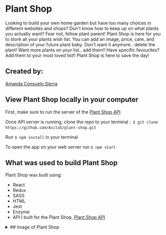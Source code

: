 # Plant Shop

Looking to build your own home garden but have too many choices in different websites and shops? Don't know how to keep up on what plants you actually want? Fear not, fellow plant parent! Plant Shop is here for you to store all your plants wish list. You can add an image, price, care, and description of your future plant baby. Don't want it anymore.. delete the plant! Want more plants on your list.. add them!! Have specific favourites? Add them to your most loved list!! Plant Shop is here to save the day!

## Created by:
[Amanda Consuelo Sierra](https://github.com/Asilo5)

## View Plant Shop locally in your computer

First, make sure to run the server of the [Plant Shop API](https://github.com/Asilo5/plant-shop-api) 

Once API server is running, clone the repo to your terminal :``` $ git clone https://github.com/Asilo5/plant-shop.git```

Run ``` $ npm install ``` in your terminal

To open the app on your web server run ``` $ npm start ```

## What was used to build Plant Shop

Plant Shop was built using:
  - React
  - Redux
  - SASS
  - HTML
  - Jest
  - Enzyme
  - API I built for the Plant Shop, [Plant Shop API](https://github.com/Asilo5/plant-shop-api)
  
<details>
  <summary> ## Image of Plant Shop </summary>

![Start Page](https://github.com/Asilo5/plant-shop/blob/master/Screenshot%202020-01-13%20at%2011.05.17.png)
![Selected Plant Page](https://github.com/Asilo5/plant-shop/blob/master/Screenshot%202020-01-13%20at%2011.05.40.png)

</details>

